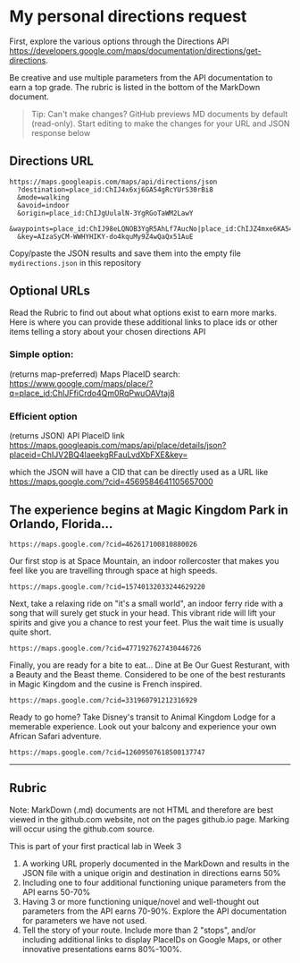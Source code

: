 # My personal directions request

First, explore the various options through the Directions API https://developers.google.com/maps/documentation/directions/get-directions. 

Be creative and use multiple parameters from the API documentation to earn a top grade. The rubric is listed in the bottom of the MarkDown document. 

> Tip: Can't make changes? GitHub previews MD documents by default (read-only). Start editing to make the changes for your URL and JSON response below

## Directions URL

```
https://maps.googleapis.com/maps/api/directions/json
  ?destination=place_id:ChIJ4x6xj6GA54gRcYUrS30rBi8
  &mode=walking
  &avoid=indoor
  &origin=place_id:ChIJgUulalN-3YgRGoTaWM2LawY
  &waypoints=place_id:ChIJ98eLQNOB3YgR5AhLf7AucNo|place_id:ChIJZ4mxe6KA54gRhkbd9uRKOUI|place_id:ChIJx3W2iZiA54gRAVmRr5RcmwQ
  &key=AIzaSyCM-WWHYHIKY-do4kquMy9Z4wQaQx51AuE
```

Copy/paste the JSON results and save them into the empty file ```mydirections.json``` in this repository

## Optional URLs

Read the Rubric to find out about what options exist to earn more marks. Here is where you can provide these additional links to place ids or other items telling a story about your chosen directions API

### Simple option:

(returns map-preferred) Maps PlaceID search: https://www.google.com/maps/place/?q=place_id:ChIJFfiCrdo4Qm0RqPwuOAVtaj8
### Efficient option

(returns JSON) API PlaceID link https://maps.googleapis.com/maps/api/place/details/json?placeid=ChIJV2BQ4laeekgRFauLvdXbFXE&key=<INSERTKEY>

  which the JSON will have a CID that can be directly used as a URL like https://maps.google.com/?cid=4569584641105657000

## The experience begins at Magic Kingdom Park in Orlando, Florida...
```
https://maps.google.com/?cid=462617100810880026
```
Our first stop is at Space Mountain, an indoor rollercoster that makes you feel like you are travelling through space at high speeds.
```
https://maps.google.com/?cid=15740132033244629220
```
Next, take a relaxing ride on "it's a small world", an indoor ferry ride with a song that will surely get stuck in your head. This vibrant ride will lift your spirits and give you a chance to rest your feet. Plus the wait time is usually quite short.
```
https://maps.google.com/?cid=4771927627430446726
```
Finally, you are ready for a bite to eat... Dine at Be Our Guest Resturant, with a Beauty and the Beast theme. Considered to be one of the best resturants in Magic Kingdom and the cusine is French inspired.
```
https://maps.google.com/?cid=331960791212316929
```
Ready to go home? Take Disney's transit to Animal Kingdom Lodge for a memerable experience. Look out your balcony and experience your own African Safari adventure. 
```
https://maps.google.com/?cid=12609507618500137747
```
____
## Rubric

Note: MarkDown (.md) documents are not HTML and therefore are best viewed in the github.com website, not on the pages github.io page. Marking will occur using the github.com source. 

This is part of your first practical lab in Week 3 

1. A working URL properly documented in the MarkDown and results in the JSON file with a unique origin and destination in directions earns 50%
2. Including one to four additional functioning unique parameters from the API earns 50-70%
3. Having 3 or more functioning unique/novel and well-thought out parameters from the API earns 70-90%. Explore the API documentation for parameters we have not used.
4. Tell the story of your route. Include more than 2 "stops", and/or including additional links to display PlaceIDs on Google Maps, or other innovative presentations earns 80%-100%. 
